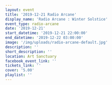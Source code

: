 ```yaml
---
layout: event
title: '2019-12-21 Radio Arcane'
display_name: 'Radio Arcane : Winter Solstice'
event_type: radio-arcane
date: '2019-12-21'
start_datetime: '2019-12-21 22:00:00'
end_datetime: '2019-12-22 03:00:00'
image: '/img/uploads/radio-arcane-default.jpg'
description: ''
short_description: ''
location: Art Sanctuary
facebook_event_link: ''
tickets_link: ''
cover: '5.00'
playlist: ''
---
```

